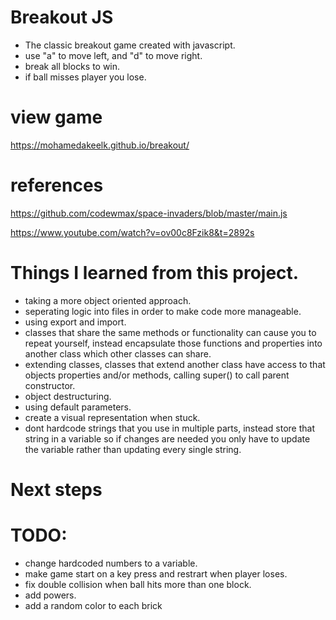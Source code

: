 # Breakout JS

- The classic breakout game created with javascript.
- use "a" to move left, and "d" to move right.
- break all blocks to win.
- if ball misses player you lose.

# view game

https://mohamedakeelk.github.io/breakout/

# references

https://github.com/codewmax/space-invaders/blob/master/main.js

https://www.youtube.com/watch?v=ov00c8Fzik8&t=2892s

# Things I learned from this project.

- taking a more object oriented approach.
- seperating logic into files in order to make code more manageable.
- using export and import.
- classes that share the same methods or functionality can cause you to repeat yourself, instead encapsulate those functions and properties into another class which other classes can share.
- extending classes, classes that extend another class have access to that objects properties and/or methods, calling super() to call parent constructor.
- object destructuring.
- using default parameters.
- create a visual representation when stuck.
- dont hardcode strings that you use in multiple parts, instead store that string in a variable so if changes are needed you only have to update the variable rather than updating every single string.

# Next steps

# TODO:

- change hardcoded numbers to a variable.
- make game start on a key press and restrart when player loses.
- fix double collision when ball hits more than one block.
- add powers.
- add a random color to each brick
